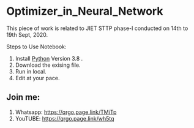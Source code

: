 # Optimizer_in_Neural_Network
This piece of work is related to JIET STTP phase-I conducted on 14th to 19th Sept, 2020. 

Steps to Use Notebook:
1. Install [Python](https://www.python.org/) Version 3.8 .
2. Download the exising file.
3. Run in local.
4. Edit at your pace. 

## Join me:
1. Whatsapp: https://qrgo.page.link/TMiTp
2. YouTUBE: https://qrgo.page.link/wh5tq

